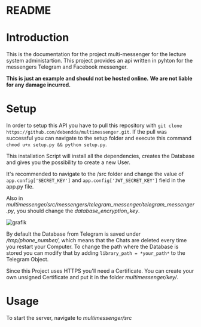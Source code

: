 # README #

# Introduction

This is the documentation for the project multi-messenger for the lecture system administartion. This project provides an api written in pyhton for the messengers Telegram and Facebook messenger.

**This is just an example and should not be hosted online.**
**We are not liable for any damage incurred.**

# Setup
In order to setup this API you have to pull this repository with ```git clone https://github.com/debendda/multimessenger.git```.
If the pull was successful you can navigate to the setup folder and execute this command ```chmod u+x setup.py && python setup.py```.

This installation Script will install all the dependencies, creates the Database and gives you the possibility to create a new User.

It's recommended to navigate to the /src folder and change the value of ```app.config['SECRET_KEY']``` and ```app.config['JWT_SECRET_KEY']``` field in the app.py file.

Also in *multimessenger/src/messengers/telegram_messenger/telegram_messenger.py*, you should change the *database_encryption_key*.

![grafik](https://user-images.githubusercontent.com/33962621/121920260-29517900-cd38-11eb-8782-70e8d34a8b5c.png)

By default the Database from Telegram is saved under */tmp/phone_number/*, which means that the Chats are deleted every time you restart your Computer. To change the path where the Database is stored you can modify that by adding ```library_path = *your_path*``` to the Telegram Object. 

Since this Project uses HTTPS you'll need a Certificate. You can create your own unsigned Certificate and put it in the folder *multimessenger/key/*.

# Usage
To start the server, navigate to *multimessenger/src* 
